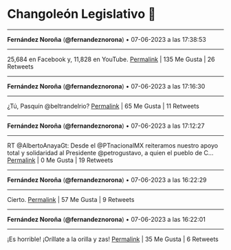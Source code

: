 # Changoleón Legislativo 🙈
*****
**Fernández Noroña** (**@fernandeznorona**) • 07-06-2023 a las 17:38:53
*****
25,684 en Facebook y, 11,828 en YouTube.
[Permalink](https://twitter.com/fernandeznorona/status/1666620784423444480) | 135 Me Gusta | 26 Retweets
*****
**Fernández Noroña** (**@fernandeznorona**) • 07-06-2023 a las 17:16:30
*****
¿Tú, Pasquín @beltrandelrio?
[Permalink](https://twitter.com/fernandeznorona/status/1666615151410425856) | 65 Me Gusta | 11 Retweets
*****
**Fernández Noroña** (**@fernandeznorona**) • 07-06-2023 a las 17:12:27
*****
RT @AlbertoAnayaGt: Desde el @PTnacionalMX reiteramos nuestro apoyo total y solidaridad al Presidente @petrogustavo, a quien el pueblo de C…
[Permalink](https://twitter.com/fernandeznorona/status/1666614128725872641) | 0 Me Gusta | 19 Retweets
*****
**Fernández Noroña** (**@fernandeznorona**) • 07-06-2023 a las 16:22:29
*****
Cierto.
[Permalink](https://twitter.com/fernandeznorona/status/1666601556500938752) | 57 Me Gusta | 9 Retweets
*****
**Fernández Noroña** (**@fernandeznorona**) • 07-06-2023 a las 16:22:01
*****
¡Es horrible! ¡Oríllate a la orilla y zas!
[Permalink](https://twitter.com/fernandeznorona/status/1666601438628413440) | 35 Me Gusta | 6 Retweets